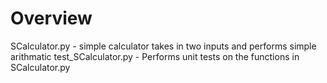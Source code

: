 # Overview
SCalculator.py - simple calculator takes in two inputs and performs simple arithmatic
test_SCalculator.py - Performs unit tests on the functions in SCalculator.py
